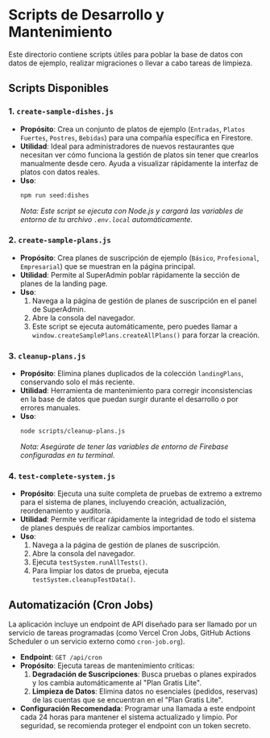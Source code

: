 # Scripts de Desarrollo y Mantenimiento

Este directorio contiene scripts útiles para poblar la base de datos con datos de ejemplo, realizar migraciones o llevar a cabo tareas de limpieza.

## Scripts Disponibles

### 1. `create-sample-dishes.js`

- **Propósito**: Crea un conjunto de platos de ejemplo (`Entradas`, `Platos Fuertes`, `Postres`, `Bebidas`) para una compañía específica en Firestore.
- **Utilidad**: Ideal para administradores de nuevos restaurantes que necesitan ver cómo funciona la gestión de platos sin tener que crearlos manualmente desde cero. Ayuda a visualizar rápidamente la interfaz de platos con datos reales.
- **Uso**:
    ```bash
    npm run seed:dishes
    ```
    *Nota: Este script se ejecuta con Node.js y cargará las variables de entorno de tu archivo `.env.local` automáticamente.*

### 2. `create-sample-plans.js`

- **Propósito**: Crea planes de suscripción de ejemplo (`Básico`, `Profesional`, `Empresarial`) que se muestran en la página principal.
- **Utilidad**: Permite al SuperAdmin poblar rápidamente la sección de planes de la landing page.
- **Uso**:
    1.  Navega a la página de gestión de planes de suscripción en el panel de SuperAdmin.
    2.  Abre la consola del navegador.
    3.  Este script se ejecuta automáticamente, pero puedes llamar a `window.createSamplePlans.createAllPlans()` para forzar la creación.

### 3. `cleanup-plans.js`

- **Propósito**: Elimina planes duplicados de la colección `landingPlans`, conservando solo el más reciente.
- **Utilidad**: Herramienta de mantenimiento para corregir inconsistencias en la base de datos que puedan surgir durante el desarrollo o por errores manuales.
- **Uso**:
    ```bash
    node scripts/cleanup-plans.js
    ```
    *Nota: Asegúrate de tener las variables de entorno de Firebase configuradas en tu terminal.*

### 4. `test-complete-system.js`

- **Propósito**: Ejecuta una suite completa de pruebas de extremo a extremo para el sistema de planes, incluyendo creación, actualización, reordenamiento y auditoría.
- **Utilidad**: Permite verificar rápidamente la integridad de todo el sistema de planes después de realizar cambios importantes.
- **Uso**:
    1.  Navega a la página de gestión de planes de suscripción.
    2.  Abre la consola del navegador.
    3.  Ejecuta `testSystem.runAllTests()`.
    4.  Para limpiar los datos de prueba, ejecuta `testSystem.cleanupTestData()`.

## Automatización (Cron Jobs)

La aplicación incluye un endpoint de API diseñado para ser llamado por un servicio de tareas programadas (como Vercel Cron Jobs, GitHub Actions Scheduler o un servicio externo como `cron-job.org`).

- **Endpoint**: `GET /api/cron`
- **Propósito**: Ejecuta tareas de mantenimiento críticas:
    1.  **Degradación de Suscripciones**: Busca pruebas o planes expirados y los cambia automáticamente al "Plan Gratis Lite".
    2.  **Limpieza de Datos**: Elimina datos no esenciales (pedidos, reservas) de las cuentas que se encuentran en el "Plan Gratis Lite".
- **Configuración Recomendada**: Programar una llamada a este endpoint cada 24 horas para mantener el sistema actualizado y limpio. Por seguridad, se recomienda proteger el endpoint con un token secreto.
